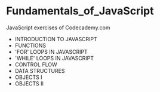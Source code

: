 # Fundamentals_of_JavaScript
JavaScript exercises of Codecademy.com
* INTRODUCTION TO JAVASCRIPT
* FUNCTIONS
* 'FOR' LOOPS IN JAVASCRIPT
* 'WHILE' LOOPS IN JAVASCRIPT
* CONTROL FLOW
* DATA STRUCTURES
* OBJECTS I
* OBJECTS II

